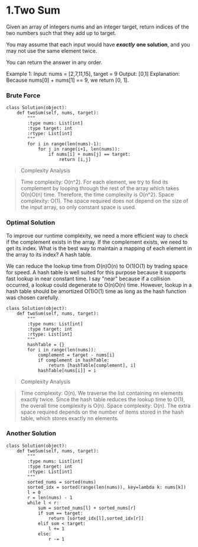 # 1.Two Sum
Given an array of integers nums and an integer target, return indices of the two numbers such that they add up to target.

You may assume that each input would have ***exactly*** **one solution**, and you may not use the same element twice.

You can return the answer in any order.

Example 1:
Input: nums = [2,7,11,15], target = 9
Output: [0,1]
Explanation: Because nums[0] + nums[1] == 9, we return [0, 1].


### Brute Force
```
class Solution(object):
    def twoSum(self, nums, target):
        """
        :type nums: List[int]
        :type target: int
        :rtype: List[int]
        """
        for i in range(len(nums)-1):
            for j in range(i+1, len(nums)):
                if nums[i] + nums[j] == target:
                    return [i,j]
```

> Complexity Analysis

> Time complexity: O(n^2). For each element, we try to find its complement by looping through the rest of the array which takes O(n)O(n) time. Therefore, the time complexity is O(n^2).
> Space complexity: O(1). The space required does not depend on the size of the input array, so only constant space is used.


### Optimal Solution
To improve our runtime complexity, we need a more efficient way to check if the complement exists in the array. If the complement exists, we need to get its index. What is the best way to maintain a mapping of each element in the array to its index? A hash table.

We can reduce the lookup time from O(n)O(n) to O(1)O(1) by trading space for speed. A hash table is well suited for this purpose because it supports fast lookup in near constant time. I say "near" because if a collision occurred, a lookup could degenerate to O(n)O(n) time. However, lookup in a hash table should be amortized O(1)O(1) time as long as the hash function was chosen carefully.
```
class Solution(object):
    def twoSum(self, nums, target):
        """
        :type nums: List[int]
        :type target: int
        :rtype: List[int]
        """
        hashTable = {}
        for i in range(len(nums)):
            complement = target - nums[i]
            if complement in hashTable:
                return [hashTable[complement], i]
            hashTable[nums[i]] = i
```

> Complexity Analysis

> Time complexity: O(n). We traverse the list containing nn elements exactly twice. Since the hash table reduces the lookup time to O(1), the overall time complexity is O(n).
> Space complexity: O(n). The extra space required depends on the number of items stored in the hash table, which stores exactly nn elements.


### Another Solution
```
class Solution(object):
    def twoSum(self, nums, target):
        """
        :type nums: List[int]
        :type target: int
        :rtype: List[int]
        """
        sorted_nums = sorted(nums)
        sorted_idx = sorted(range(len(nums)), key=lambda k: nums[k])
        l = 0
        r = len(nums) - 1
        while l < r:
            sum = sorted_nums[l] + sorted_nums[r]
            if sum == target:
                return [sorted_idx[l],sorted_idx[r]]
            elif sum < target:
                l += 1
            else:
                r -= 1
```
